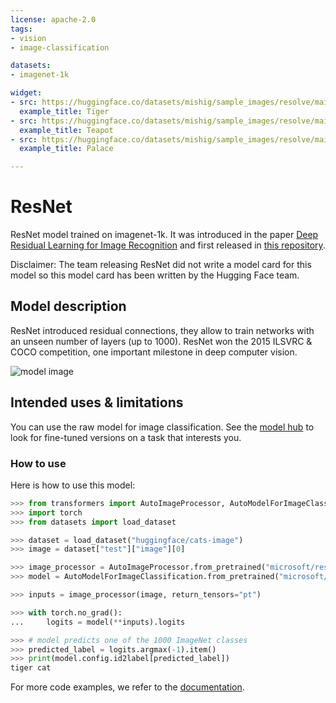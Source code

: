```yaml
---
license: apache-2.0
tags:
- vision
- image-classification

datasets:
- imagenet-1k

widget:
- src: https://huggingface.co/datasets/mishig/sample_images/resolve/main/tiger.jpg
  example_title: Tiger
- src: https://huggingface.co/datasets/mishig/sample_images/resolve/main/teapot.jpg
  example_title: Teapot
- src: https://huggingface.co/datasets/mishig/sample_images/resolve/main/palace.jpg
  example_title: Palace

---
```


# ResNet

ResNet model trained on imagenet-1k. It was introduced in the paper [Deep Residual Learning for Image Recognition](https://arxiv.org/abs/1512.03385) and first released in [this repository](https://github.com/KaimingHe/deep-residual-networks). 

Disclaimer: The team releasing ResNet did not write a model card for this model so this model card has been written by the Hugging Face team.

## Model description

ResNet introduced residual connections, they allow to train networks with an unseen number of layers (up to 1000). ResNet won the 2015 ILSVRC & COCO competition, one important milestone in deep computer vision.

![model image](https://huggingface.co/datasets/huggingface/documentation-images/resolve/main/resnet_architecture.png)

## Intended uses & limitations

You can use the raw model for image classification. See the [model hub](https://huggingface.co/models?search=resnet) to look for
fine-tuned versions on a task that interests you.

### How to use

Here is how to use this model:

```python
>>> from transformers import AutoImageProcessor, AutoModelForImageClassification
>>> import torch
>>> from datasets import load_dataset

>>> dataset = load_dataset("huggingface/cats-image")
>>> image = dataset["test"]["image"][0]

>>> image_processor = AutoImageProcessor.from_pretrained("microsoft/resnet-18")
>>> model = AutoModelForImageClassification.from_pretrained("microsoft/resnet-18")

>>> inputs = image_processor(image, return_tensors="pt")

>>> with torch.no_grad():
...     logits = model(**inputs).logits

>>> # model predicts one of the 1000 ImageNet classes
>>> predicted_label = logits.argmax(-1).item()
>>> print(model.config.id2label[predicted_label])
tiger cat
```



For more code examples, we refer to the [documentation](https://huggingface.co/docs/transformers/master/en/model_doc/resnet).